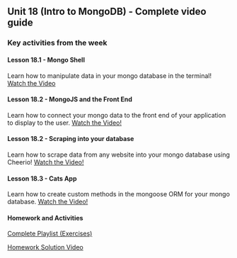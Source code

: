 ## Unit 18 (Intro to MongoDB) - Complete video guide

### Key activities from the week

#### Lesson 18.1 - Mongo Shell

Learn how to manipulate data in your mongo database in the terminal!
[Watch the Video](https://www.youtube.com/watch?v=Ci1bui7w75k)

#### Lesson 18.2 - MongoJS and the Front End

Learn how to connect your mongo data to the front end of your application to display to the user.
[Watch the Video!](https://www.youtube.com/watch?v=VFv8J8WbvZM)

#### Lesson 18.2 - Scraping into your database

Learn how to scrape data from any website into your mongo database using Cheerio!
[Watch the Video!](https://www.youtube.com/watch?v=7dTBxMlEVgc)

#### Lesson 18.3 - Cats App

Learn how to create custom methods in the mongoose ORM for your mongo database.
[Watch the Video!](https://www.youtube.com/watch?v=kI4S4Qw1M5Y)

#### Homework and Activities

[Complete Playlist (Exercises)](https://www.youtube.com/watch?v=Ci1bui7w75k&list=PLgJ8UgkiorCk7zT1kKGwSogEcJbVBzzH8)

[Homework Solution Video](https://www.youtube.com/watch?v=17-n9ImiWVc)
